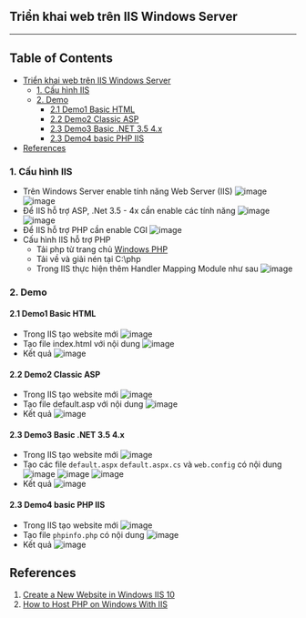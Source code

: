 ## Triển khai web trên IIS Windows Server
***
## Table of Contents

  - [Triển khai web trên IIS Windows Server](#triển-khai-web-trên-iis-windows-server)
    - [1. Cấu hình IIS](#1.-cấu-hình-iis)
    - [2. Demo](#2.-demo)
      - [2.1 Demo1 Basic HTML](#2.1-demo1-basic-html)
      - [2.2 Demo2 Classic ASP](#2.2-demo2-classic-asp)
      - [2.3 Demo3 Basic .NET 3.5 4.x](#2.3-demo3-basic-.net-3.5-4.x)
      - [2.3 Demo4 basic PHP IIS](#2.3-demo4-basic-php-iis)
  - [References](#references)

### 1. Cấu hình IIS 
- Trên Windows Server enable tính năng Web Server (IIS)
![image](./images/ws_cf1.png)
![image](./images/ws_cf2.png)
- Để IIS hỗ trợ ASP, .Net 3.5 - 4x cần enable các tính năng
![image](./images/ws_cf15.png)
![image](./images/ws_cf14.png)
- Để IIS hỗ trợ PHP cần enable CGI 
![image](./images/ws_cf16.png)
- Cấu hình IIS hỗ trợ PHP 
	* Tải php từ trang chủ [Windows PHP](https://windows.php.net/download/)
	* Tải về và giải nén tại C:\php 
	* Trong IIS thực hiện thêm Handler Mapping Module như sau 
	![image](./images/ws_cf17.png)
	
### 2. Demo 
#### 2.1 Demo1 Basic HTML 
- Trong IIS tạo website mới
![image](./images/ws_cf3.png)
- Tạo file index.html với nội dung 
![image](./images/ws_cf5.png)
- Kết quả 
![image](./images/ws_cf4.png)
#### 2.2 Demo2 Classic ASP
- Trong IIS tạo website mới
![image](./images/ws_cf6.png)
- Tạo file default.asp với nội dung 
![image](./images/ws_cf7.png)
- Kết quả 
![image](./images/ws_cf8.png)
#### 2.3 Demo3 Basic .NET 3.5 4.x
- Trong IIS tạo website mới
![image](./images/ws_cf9.png)
- Tạo các file `default.aspx` `default.aspx.cs` và `web.config` có nội dung
![image](./images/ws_cf10.png)
![image](./images/ws_cf11.png)
![image](./images/ws_cf12.png)
- Kết quả 
![image](./images/ws_cf13.png)
#### 2.3 Demo4 basic PHP IIS
- Trong IIS tạo website mới
![image](./images/ws_cf18.png)
- Tạo file `phpinfo.php` có nội dung
![image](./images/ws_cf18.png)
- Kết quả 
![image](./images/ws_cf20.png)

## References
1. [Create a New Website in Windows IIS 10](https://www.ssl.com/how-to/create-new-website-iis-10/)
2. [How to Host PHP on Windows With IIS](https://stackify.com/how-to-host-php-on-windows_with-iis/)